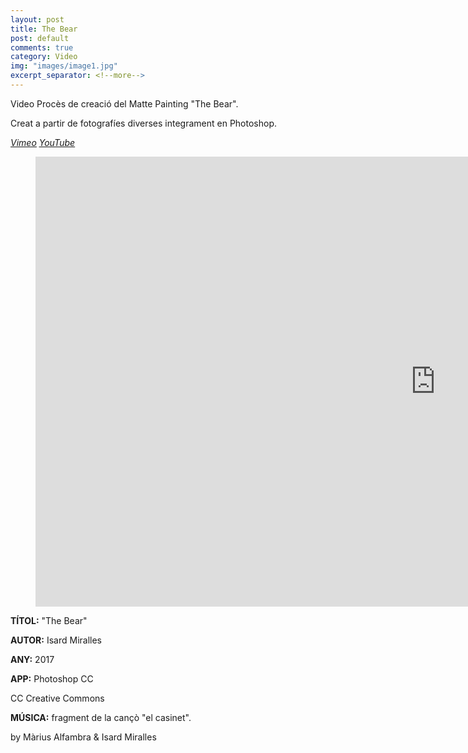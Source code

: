 ```yaml
---
layout: post
title: The Bear
post: default
comments: true
category: Video
img: "images/image1.jpg"
excerpt_separator: <!--more-->
---
```


Video Procès de creació del Matte Painting "The Bear".

Creat a partir de fotografíes diverses integrament en Photoshop.

<em><u><a href="https://vimeo.com/216887355" title="Veure a Vimeo" target="_blank"><i class="icon-vimeo"></i>Vimeo</a></u></em>
<em><u><a href="https://www.youtube.com/watch?v=Z6GMvkvXLP0" title="Veure a YouTube" target="_blank"><i class="icon-play"></i>YouTube</a></u></em>


<!--more-->


<figure>
	<iframe src="https://player.vimeo.com/video/216887355" width="1280" height="720" frameborder="0" webkitallowfullscreen mozallowfullscreen allowfullscreen></iframe>
</figure>


**TÍTOL:** "The Bear"

**AUTOR:** Isard Miralles

**ANY:** 2017

**APP:** Photoshop CC

CC Creative Commons

**MÚSICA:** fragment de la cançò "el casinet".

by Màrius Alfambra & Isard Miralles